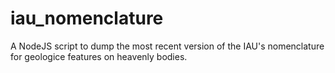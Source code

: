 # iau_nomenclature
A NodeJS script to dump the most recent version of the IAU's nomenclature for geologice features on heavenly bodies.
